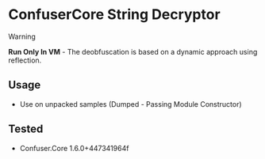# ConfuserCore String Decryptor

> [!WARNING]
> **Run Only In VM** - The deobfuscation is based on a dynamic approach using reflection.<br/>

## Usage
- Use on unpacked samples (Dumped - Passing Module Constructor)

## Tested
- Confuser.Core 1.6.0+447341964f
